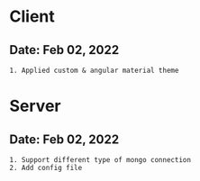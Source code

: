 # Client

## Date: Feb 02, 2022
    1. Applied custom & angular material theme




# Server

## Date: Feb 02, 2022
    1. Support different type of mongo connection
    2. Add config file